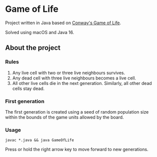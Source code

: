 # Game of Life
Project written in Java based on [Conway's Game of Life](https://en.wikipedia.org/wiki/Conway%27s_Game_of_Life).

Solved using macOS and Java 16.

## About the project
### Rules
1. Any live cell with two or three live neighbours survives.
2. Any dead cell with three live neighbours becomes a live cell.
3. All other live cells die in the next generation. Similarly, all other dead cells stay dead.

### First generation
The first generation is created using a seed of random population size within the bounds of the game units allowed by the board.

### Usage
```javac *.java && java GameOfLife```

Press or hold the right arrow key to move forward to new generations.
